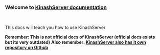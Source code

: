 <script src="./assets/js.js" type="text/javascript"></script>
<h3>Welcome to <a href="https://github.com/KinashServer/KinashServer">KinashServer documentation</a></h3>
<br>
<p>This docs will teach you how to use KinashServer</p>
<b>Remember: This is not official docs of KinashServer (official docs exists but its very outdated)</b>
<b>Also remember: <a href="https://github.com/KinashServer/KinashServer">KinashServer also has it own repository on Github</a></b>